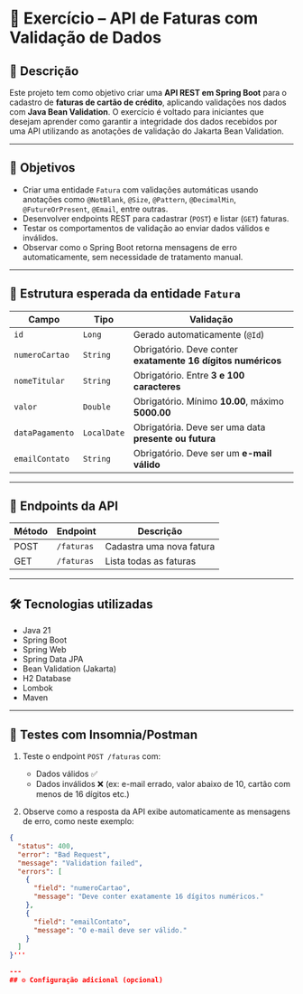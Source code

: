 # 📘 Exercício – API de Faturas com Validação de Dados

## 🧾 Descrição

Este projeto tem como objetivo criar uma **API REST em Spring Boot** para o cadastro de **faturas de cartão de crédito**, aplicando validações nos dados com **Java Bean Validation**. O exercício é voltado para iniciantes que desejam aprender como garantir a integridade dos dados recebidos por uma API utilizando as anotações de validação do Jakarta Bean Validation.

---

## 🎯 Objetivos

- Criar uma entidade `Fatura` com validações automáticas usando anotações como `@NotBlank`, `@Size`, `@Pattern`, `@DecimalMin`, `@FutureOrPresent`, `@Email`, entre outras.
- Desenvolver endpoints REST para cadastrar (`POST`) e listar (`GET`) faturas.
- Testar os comportamentos de validação ao enviar dados válidos e inválidos.
- Observar como o Spring Boot retorna mensagens de erro automaticamente, sem necessidade de tratamento manual.

---

## 🧱 Estrutura esperada da entidade `Fatura`

| Campo           | Tipo       | Validação                                                                 |
|------------------|------------|---------------------------------------------------------------------------|
| `id`             | `Long`     | Gerado automaticamente (`@Id`)                                           |
| `numeroCartao`   | `String`   | Obrigatório. Deve conter **exatamente 16 dígitos numéricos**             |
| `nomeTitular`    | `String`   | Obrigatório. Entre **3 e 100 caracteres**                                 |
| `valor`          | `Double`   | Obrigatório. Mínimo **10.00**, máximo **5000.00**                         |
| `dataPagamento`  | `LocalDate`| Obrigatória. Deve ser uma data **presente ou futura**                    |
| `emailContato`   | `String`   | Obrigatório. Deve ser um **e-mail válido**                               |

---

## 🚀 Endpoints da API

| Método | Endpoint      | Descrição                    |
|--------|----------------|------------------------------|
| POST   | `/faturas`     | Cadastra uma nova fatura     |
| GET    | `/faturas`     | Lista todas as faturas       |

---

## 🛠 Tecnologias utilizadas

- Java 21
- Spring Boot
- Spring Web
- Spring Data JPA
- Bean Validation (Jakarta)
- H2 Database
- Lombok
- Maven

---

## 🧪 Testes com Insomnia/Postman

1. Teste o endpoint `POST /faturas` com:
   - Dados válidos ✅
   - Dados inválidos ❌ (ex: e-mail errado, valor abaixo de 10, cartão com menos de 16 dígitos etc.)

2. Observe como a resposta da API exibe automaticamente as mensagens de erro, como neste exemplo:

```json
{
  "status": 400,
  "error": "Bad Request",
  "message": "Validation failed",
  "errors": [
    {
      "field": "numeroCartao",
      "message": "Deve conter exatamente 16 dígitos numéricos."
    },
    {
      "field": "emailContato",
      "message": "O e-mail deve ser válido."
    }
  ]
}'''

---
## ⚙️ Configuração adicional (opcional)

